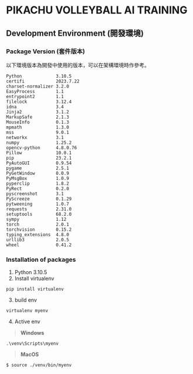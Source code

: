 # PIKACHU VOLLEYBALL AI TRAINING
## Development Environment (開發環境)
### Package Version (套件版本)
以下環境版本為開發中使用的版本，可以在架構環境時作參考。
```
Python             3.10.5
certifi            2023.7.22
charset-normalizer 3.2.0
EasyProcess        1.1
entrypoint2        1.1
filelock           3.12.4
idna               3.4
Jinja2             3.1.2
MarkupSafe         2.1.3
MouseInfo          0.1.3
mpmath             1.3.0
mss                9.0.1
networkx           3.1
numpy              1.25.2
opencv-python      4.8.0.76
Pillow             10.0.1
pip                23.2.1
PyAutoGUI          0.9.54
pygame             2.5.1
PyGetWindow        0.0.9
PyMsgBox           1.0.9
pyperclip          1.8.2
PyRect             0.2.0
pyscreenshot       3.1
PyScreeze          0.1.29
pytweening         1.0.7
requests           2.31.0
setuptools         68.2.0
sympy              1.12
torch              2.0.1
torchvision        0.15.2
typing_extensions  4.8.0
urllib3            2.0.5
wheel              0.41.2
```
### Installation of packages
1. Python 3.10.5
2. Install virtualenv
```
pip install virtualenv
```
3. build env
```
virtualenv myenv
```
4. Active env
> **Windows** 
```
.\venv\Scripts\myenv
```
> **MacOS** 
```
$ source ./venv/bin/myenv
```
